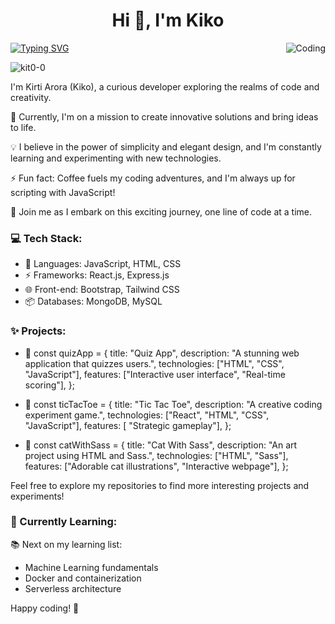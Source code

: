 <h1 align="center">Hi 👋, I'm Kiko</h1>
      
<img align="right" alt="Coding" src="https://user-images.githubusercontent.com/111427307/233221539-a20d37ea-23cb-48bc-b121-c8daf2cb3d87.gif">

[![Typing SVG](https://readme-typing-svg.herokuapp.com?font=Fira+Code&size=21&width=550&height=45&lines=🌟+Welcome+to+my+coding+universe!+🚀)](https://git.io/typing-svg)

<p align="left"> <img src="https://komarev.com/ghpvc/?username=kit0-0&label=Profile%20views&color=0e75b6&style=flat" alt="kit0-0" /> </p>

I'm Kirti Arora (Kiko), a curious developer exploring the realms of code and creativity. 

🔭 Currently, I'm on a mission to create innovative solutions and bring ideas to life.

💡 I believe in the power of simplicity and elegant design, and I'm constantly learning and experimenting with new technologies.

⚡ Fun fact: Coffee fuels my coding adventures, and I'm always up for scripting with JavaScript!

🌈 Join me as I embark on this exciting journey, one line of code at a time.

### 💻 Tech Stack:

- 🚀 Languages: JavaScript, HTML, CSS
- ⚡ Frameworks: React.js, Express.js
- 🌐 Front-end: Bootstrap, Tailwind CSS
- 📦 Databases: MongoDB, MySQL

### ✨ Projects:

- 🌟   const quizApp = {
        title: "Quiz App",
        description: "A stunning web application that quizzes users.",
        technologies: ["HTML", "CSS", "JavaScript"],
        features: ["Interactive user interface", "Real-time scoring"],
      };

- 🌟 const ticTacToe = {
      title: "Tic Tac Toe",
      description: "A creative coding experiment game.",
      technologies: ["React", "HTML", "CSS", "JavaScript"],
      features: [ "Strategic gameplay"],
      };
- 🌟 const catWithSass = {
     title: "Cat With Sass",
     description: "An art project using HTML and Sass.",
     technologies: ["HTML", "Sass"],
      features: ["Adorable cat illustrations", "Interactive webpage"],
      };

Feel free to explore my repositories to find more interesting projects and experiments!

### 🌱 Currently Learning:

📚 Next on my learning list:
- Machine Learning fundamentals
- Docker and containerization
- Serverless architecture

<!-- ### 🌟 Let's Connect:

I'm always excited to connect with fellow developers and share ideas. Feel free to reach out!

✉️ [Email Address]
🌐 [Portfolio Website](https://www.yourwebsite.com)
🐦 [Twitter](https://twitter.com/[Your Twitter Handle])
💼 [LinkedIn](https://www.linkedin.com/in/[Your LinkedIn Profile]) -->

Happy coding! 🚀
